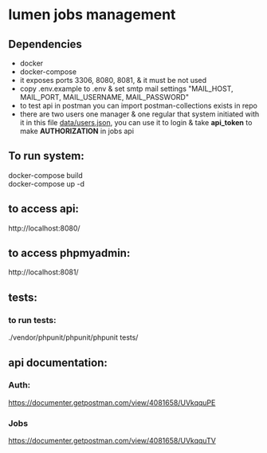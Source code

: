 # lumen jobs management
## Dependencies
- docker
- docker-compose
- it exposes ports 3306, 8080, 8081, & it must be not used
- copy .env.example to .env & set smtp mail settings "MAIL_HOST, MAIL_PORT, MAIL_USERNAME, MAIL_PASSWORD"
- to test api in postman you can import postman-collections exists in repo 
- there are two users one manager & one regular that system initiated with it in this file [data/users.json](data/users.json), you can use it to login & take **api_token** to make **AUTHORIZATION** in jobs api
## To run system:
docker-compose build  <br />
docker-compose up -d
## to access api:
http://localhost:8080/
## to access phpmyadmin:
http://localhost:8081/

## tests:
### to run tests:
./vendor/phpunit/phpunit/phpunit tests/

## api documentation:
### Auth:
https://documenter.getpostman.com/view/4081658/UVkqquPE

### Jobs
https://documenter.getpostman.com/view/4081658/UVkqquTV